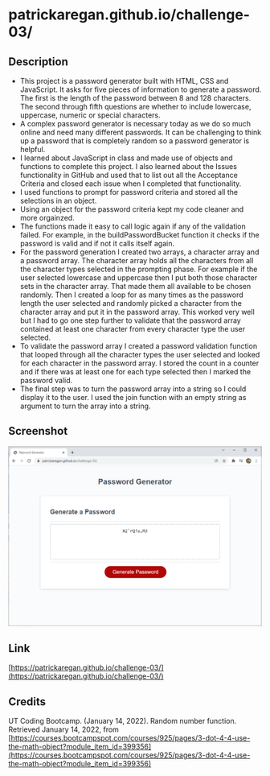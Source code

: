 # patrickaregan.github.io/challenge-03/

## Description
- This project is a password generator built with HTML, CSS and JavaScript. It asks for five
pieces of information to generate a password. The first is the length of the password between
8 and 128 characters. The second through fifth questions are whether to include lowercase,
uppercase, numeric or special characters.
- A complex password generator is necessary today as we do so much online and need many different
passwords. It can be challenging to think up a password that is completely random so a password generator
is helpful.
- I learned about JavaScript in class and made use of objects and functions to complete this project. I also learned about the Issues functionality in GitHub and used that to list out all the Acceptance Criteria and closed each issue when I completed that functionality.
- I used functions to prompt for password criteria and stored all the selections in an object.
- Using an object for the password criteria kept my code cleaner and more orgainzed.
- The functions made it easy to call logic again if any of the validation failed. For example, in the buildPasswordBucket function it checks if the password is valid and if not it calls itself again.
- For the password generation I created two arrays, a character array and a password array. The character array holds all the characters from all the character types selected in the prompting phase. For example if the user selected lowercase and uppercase then I put both those character sets in the character array. That made them all available to be chosen randomly. Then I created a loop for as many times as the password length the user selected and randomly picked a character from the character array and put it in the password array. This worked very well but I had to go one step further to validate that the password array contained at least one character from every character type the user selected.
- To validate the password array I created a password validation function that looped through all the character types the user selected and looked for each character in the password array. I stored the count in a counter and if there was at least one for each type selected then I marked the password valid.
- The final step was to turn the password array into a string so I could display it to the user. I used the join function with an empty string as argument to turn the array into a string.

## Screenshot
![Patrick Regan's Password Generator](assets/images/screenshot.png)


## Link
[https://patrickaregan.github.io/challenge-03/](https://patrickaregan.github.io/challenge-03/)

## Credits

UT Coding Bootcamp. (January 14, 2022). Random number function.
Retrieved January 14, 2022,
from [https://courses.bootcampspot.com/courses/925/pages/3-dot-4-4-use-the-math-object?module_item_id=399356](https://courses.bootcampspot.com/courses/925/pages/3-dot-4-4-use-the-math-object?module_item_id=399356)